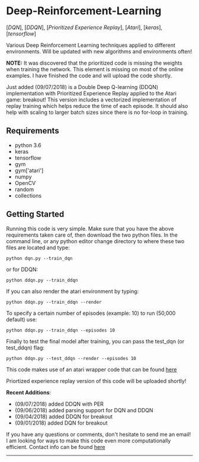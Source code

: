 # Deep-Reinforcement-Learning

[*DQN*], [*DDQN*], [*Prioritized Experience Replay*], [*Atari*], [*keras*], [*tensorflow*]

Various Deep Reinforcement Learning techniques applied to different environments. Will be updated with new algorithms and environments often!

**NOTE:** It was discovered that the prioritized code is missing the weights when training the network. This element is missing on most of the online examples. I have finished the code and will upload the code shortly.


Just added (09/07/2018) is a Double Deep Q-learning (DDQN) implementation with Prioritized Experience Replay applied to the Atari game: breakout! This version includes a vectorized implementation of replay training which helps reduce the time of each episode. It should also help with scaling to larger batch sizes since there is no for-loop in training.

## Requirements

* python 3.6
* keras
* tensorflow
* gym
* gym['atari']
* numpy
* OpenCV
* random
* collections


## Getting Started

Running this code is very simple. Make sure that you have the above requirements taken care of, then download the two python files. In the command line, or any python editor change directory to where these two files are located and type:

`python dqn.py --train_dqn`

or for DDQN:

`python ddqn.py --train_ddqn`

If you can also render the atari environment by typing:

`python ddqn.py --train_ddqn --render`

To specify a certain number of episodes (example: 10) to run (50,000 default) use:

`python ddqn.py --train_ddqn --episodes 10`

Finally to test the final model after training, you can pass the test_dqn (or test_ddqn) flag:

`python ddqn.py --test_ddqn --render --episodes 10`


This code makes use of an atari wrapper code that can be found [here](https://github.com/openai/baselines/blob/master/baselines/common/atari_wrappers.py)

Priortized experience replay version of this code will be uploaded shortly!

**Recent Additions**:
* (09/07/2018) added DDQN with PER
* (09/06/2018) added parsing support for DQN and DDQN
* (09/04/2018) added DDQN for breakout
* (09/01/2018) added DQN for breakout


If you have any questions or comments, don't hesitate to send me an email! I am looking for ways to make this code even more computationally efficient. Contact info can be found [here](https://marcbrittain.github.io)


---
